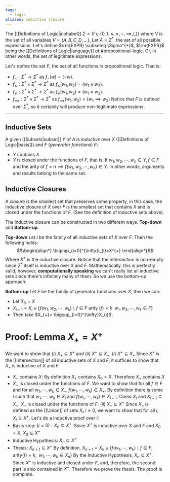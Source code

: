 ```yaml
---
tags:
  - logic
aliases: inductive closure
---
```

The [[Definitions of Logic|alphabet]] $\Sigma = V \cup \{0,1,\land,\lor,\lnot,\implies,(,)\}$ where $V$ is the set of all variables $V=\{A,B,C,D,...\}$, Let $A = \Sigma^{*}$, the set of all possible expressions.
Let's define $\rm{EXPR} \subseteq \Sigma^{*}$, $\rm{EXPR}$ being the [[Definitions of Logic|language]] of #propositional-logic. Or, in other words, the set of legitimate expressions.

Let's define the set $F$, the set of all functions in propositional logic. That is:
- $f_{\lnot}:\Sigma^{*}\rightarrow \Sigma^{*}$ as $f_{\lnot}(w)=(\lnot w)$.
- $f_{\land}:\Sigma^{*} \times \Sigma^{*} \rightarrow \Sigma^{*}$ as $f_{\land}(w_{1},w_{2})=(w_{1}\land w_{2})$.
- $f_{\lor}: \Sigma^{*} \times \Sigma^{*} \rightarrow \Sigma^{*}$ as $f_{\lor}(w_{1}, w_{2})= (w_{1} \lor w_{2})$.
- $f_{\implies}:\Sigma^{*} \times \Sigma^{*} \rightarrow \Sigma^{*}$ as $f_{\implies}(w_{1},w_{2}) = (w_{1}\implies w_{2})$
Notice that $F$ is defined over $\Sigma^{*}$, so it certainly will produce non-legitimate expressions. 
___
## Inductive Sets

A given [[Subsets|subset]] $Y$ of $A$ is *inductive* over $X$ ([[Definitions of Logic|basis]]) and $F$ (*generator functions*) if:
- $Y$ contains $X$.
- $Y$ is closed under the functions of $F$, that is: If $w_{1},w_{2},\cdots, w_{n} \in Y, f\in F$ and the arity of $f=n \implies f(w_{1},w_{2},\cdots,w_{n}) \in Y$. In other words, arguments and results belong to the same set.

## Inductive Closures

A *closure* is the smallest set that preserves some property, in this case, the inductive closure of $X$ over $F$ is the smallest set that contains $X$ and is closed under the functions of $F$. (See the definition of inductive sets above).

The inductive closure can be constructed in two different ways. **Top-down** and **Bottom-up**.

**Top-down**
Let $I$ be the family of all inductive sets of $X$ over $F$. Then the following holds:
$$\begin{align*}
\bigcap_{i=0}^{\infty}I_{i}=X^{+}
\end{align*}$$
Where $X^{+}$ is the inductive closure. Notice that the intersection is non-empty since $\Sigma^{*}$ itself is inductive over $X$ and $F$. Mathematically, this is perfectly valid, however, **computationally speaking** we can't really list all inductive sets since there's infinitely many of them. So we use the bottom-up approach:

**Bottom-up** 
Let $F$ be the family of generator functions over $X$, then we can:
- Let $X_{0}=X$
- $X_{i+1}=X_{i}\cup \{f(w_{1},w_{2},\cdots,w_{k}) \mid f \in F$ arity $(f)=k\;\; w_{1},w_{2},\cdots,w_{k}\in F\}$ 
 - Then take $X_{+}= \bigcup_{i=0}^{\infty}X_{i}$.
 
# Proof: Lemma $X_{+}=X^{+}$
We want to show that $(i)$ $X_{+}\subseteq X^{+}$ and $(ii)$ $X^{+}\subseteq X_{+}$.
$(i)$ $X^{+}\subseteq X_{+}$
Since $X^{+}$ is the [[Intersection]] of all inductive sets of $X$ and $F$, it suffices to show that $X_{+}$ is inductive of $X$ and $F$.
- $X_{+}$ contains $X$:
	By definition $X_{+}$ contains $X_{0}=X$. Therefore $X_{+}$ contains $X$
- $X_{+}$ is closed under the functions of $F$.
	We want to show that for all $f\in F$ and for all $w_{1},\cdots,w_{k} \in X_{+}, f(w_{1},\cdots,w_{k})\in X_{+}$. By definition there is some $i$ such that $w_{1}, \cdots, w_{k} \in X_{i}$ and $f(w_{1},\cdots, w_{k}) \in X_{i+1}$. Como $X_{i}$ and $X_{i+1}\subseteq X_{+}$. $X_{+}$ is closed under the functions of $F$.
$(ii)$ $X_{+} \subseteq X^{+}$ 
Since $X_{+}$ is defined as the [[Union]] of sets $X_{i}, i\ge 0$, we want to show that for all $i$, $X_{i}\subseteq X^{+}$. Let's do a inductive proof over $i$:
- Basis step: $(i=0): X_{0}\subseteq X^{+}$.
	Since $X^{+}$ is inductive over $X$ and $F$ and $X_{0}= X$, $X_{0}\subseteq X^{+}$ 
- Inductive Hypothesis: $X_{n}\subseteq X^{+}$
- Thesis: $X_{n+1}\subseteq X^{+}$
	By definition, $X_{n+1}= X_{n}\cup \{f(w_{1},\cdots,w_{k})\mid f \in F, \text{ arity}(f) = k, \;\; w_{1},\cdots,w_{k} \in X_{n}\}$ By the Inductive Hypothesis, $X_{n}\subseteq X^{+}$. Since $X^{+}$ is inductive and closed under $F$, and, therefore, the second part is also contained in $X^{+}$. Therefore we prove the thesis.
The proof is complete.